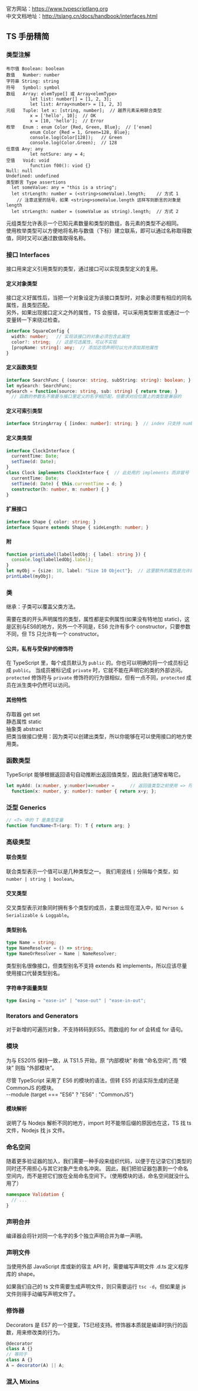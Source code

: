 官方网站：https://www.typescriptlang.org   
中文文档地址：http://tslang.cn/docs/handbook/interfaces.html

## TS 手册精简

### 类型注解

```
布尔值 Boolean: boolean
数值   Number: number
字符串 String: string 
符号   Symbol: symbol
数组   Array: elemType[] 或 Array<elemType> 
         let list: number[] = [1, 2, 3];
         let list: Array<number> = [1, 2, 3]
元组   Tuple: let x: [string, number];  // 越界元素采用联合类型
         x = ['hello', 10];  // OK
         x = [10, 'hello'];  // Error
枚举   Enum : enum Color {Red, Green, Blue};  // ['enəm]
         enum Color {Red = 1, Green=128, Blue};
         console.log(Color[128]);   // Green
         console.log(Color.Green);  // 128
任意值 Any: any
         let notSure: any = 4; 
空值   Void: void
         function f00(): viod {}
Null: null
Undefined: undefined
类型断言 Type assertions
  let someValue: any = "this is a string";
  let strLength: number = (<string>someValue).length;    // 方式 1
    // 注意这里的括号，如果 <string>someValue.length 这样写则断言的对象是 length
  let strLength: number = (someValue as string).length;  // 方式 2
```

元组类型允许表示一个已知元素数量和类型的数组，各元素的类型不必相同。   
使用枚举类型可以方便地将名称与数值（下标）建立联系，即可以通过名称取得数值，同时又可以通过数值取得名称。

### 接口 Interfaces

接口用来定义引用类型的类型，通过接口可以实现类型定义的复用。

#### 定义对象类型
接口定义好属性后，当把一个对象设定为该接口类型时，对象必须要有相应的同名属性，且类型匹配。   
另外，如果出现接口定义之外的属性，TS 会报错，可以采用类型断言或通过一个变量转一下来绕过检查。
```ts
interface SquareConfig {
  width: number;   // 实现该接口的对象必须包含此属性
  color?: string;  // 这是可选属性，可以不实现
  [propName: string]: any;  // 添加这项声明可以允许添加其他属性
}
```

#### 定义函数类型
```ts
interface SearchFunc { (source: string, subString: string): boolean; }
let mySearch: SearchFunc;
mySearch = function(source: string, sub: string) { return true; }
  // 函数的参数名不需要与接口里定义的名字相匹配，但要求对应位置上的类型是兼容的
```

#### 定义可索引类型
```ts
interface StringArray { [index: number]: string; }  // index 只支持 number 和 string，且 string 包含 number
```

#### 定义类类型
```ts
interface ClockInterface {
  currentTime: Date;
  setTime(d: Date);
}
class Clock implements ClockInterface {  // 此处用的 implements 而非冒号
  currentTime: Date;
  setTime(d: Date) { this.currentTime = d; }
  constructor(h: number, m: number) { }
}
```

#### 扩展接口
```ts
interface Shape { color: string; }
interface Square extends Shape { sideLength: number; }
```

#### 附

```ts
function printLabel(labelledObj: { label: string }) {
  console.log(labelledObj.label);
}
let myObj = {size: 10, label: "Size 10 Object"};  // 这里额外的属性是允许的
printLabel(myObj);
```

### 类

继承：子类可以覆盖父类方法。

需要在类的开头声明属性的类型，属性都是实例属性(如果没有特地加 static)，这是区别与ES6的地方，另外一个不同是，ES6 允许有多个 constructor，只要参数不同，但 TS 只允许有一个 constructor。

#### 公共，私有与受保护的修饰符

在 TypeScript 里，每个成员默认为 `public` 的。你也可以明确的将一个成员标记成 `public`。
当成员被标记成 `private` 时，它就不能在声明它的类的外部访问。
`protected` 修饰符与 `private` 修饰符的行为很相似，但有一点不同，`protected` 成员在派生类中仍然可以访问。

#### 其他特性

存取器 get set   
静态属性 static   
抽象类 abstract   
把类当做接口使用：因为类可以创建出类型，所以你能够在可以使用接口的地方使用类。

### 函数类型

TypeScript 能够根据返回语句自动推断出返回值类型，因此我们通常省略它。

```ts
let myAdd: (x:number, y:number)=>number =      // 返回值类型之前使用 => 符号
  function(x: number, y: number): number { return x+y; };
```

### 泛型 Generics

```ts
// <T> 中的 T 是类型变量
function funcName<T>(arg: T): T { return arg; }
```

### 高级类型

#### 联合类型
联合类型表示一个值可以是几种类型之一。 我们用竖线 `|` 分隔每个类型，如 `number | string | boolean`。

#### 交叉类型
交叉类型表示对象同时拥有多个类型的成员，主要出现在混入中，如 `Person & Serializable & Loggable`。

#### 类型别名
```ts
type Name = string;
type NameResolver = () => string;
type NameOrResolver = Name | NameResolver;
```

类型别名很像接口，但类型别名不支持 extends 和 implements，所以应该尽量使用接口代替类型别名。

#### 字符串字面量类型
```ts
type Easing = "ease-in" | "ease-out" | "ease-in-out";
```

### Iterators and Generators

对于新增的可遍历对象，不支持转码到ES5。而数组的 for of 会转成 for 语句。

### 模块

为与 ES2015 保持一致，从 TS1.5 开始，原 “内部模块” 称做 “命名空间”, 而 “模块” 则指 “外部模块”。

尽管 TypeScript 采用了 ES6 的模块的语法，但转 ES5 的话实际生成的还是 CommonJS 的模块。   
--module (target === "ES6" ? "ES6" : "CommonJS")

#### 模块解析
说明了与 Nodejs 解析不同的地方，import 时不能带后缀的原因也在这，TS 找 ts 文件，Nodejs 找 js 文件。

### 命名空间

随着更多验证器的加入，我们需要一种手段来组织代码，以便于在记录它们类型的同时还不用担心与其它对象产生命名冲突。 因此，我们把验证器包裹到一个命名空间内，而不是把它们放在全局命名空间下。（使用模块的话，命名空间就没什么用了）

```ts
namespace Validation {
  // ...
}
```

### 声明合并

编译器会将针对同一个名字的多个独立声明合并为单一声明。

### 声明文件

当使用外部 JavaScript 库或新的宿主 API 时，需要编写声明文件 .d.ts 定义程序库的 shape。

如果我们自己的 ts 文件需要生成声明文件，则只需要运行 `tsc -d`，但如果是 js 文件则得手动编写声明文件了。

### 修饰器

Decorators 是 ES7 的一个提案，TS已经支持。修饰器本质就是编译时执行的函数，用来修改类的行为。

```ts
@decorator
class A {}
// 等同于
class A {}
A = decorator(A) || A;
```

### 混入 Mixins



